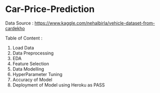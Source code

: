 # Car-Price-Prediction

Data Source : https://www.kaggle.com/nehalbirla/vehicle-dataset-from-cardekho

Table of Content : 
1) Load Data 
2) Data Preprocessing
3) EDA
4) Feature Selection
5) Data Modelling
6) HyperParameter Tuning
7) Accuracy of Model
8) Deployment of Model using Heroku as PASS



